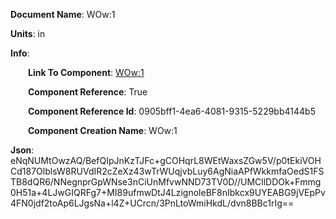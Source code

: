 **Document Name**: WOw:1

**Units**: in

**Info**:

&emsp;&emsp;**Link To Component**: [WOw:1](/data4/Component4-5554263b-b36b-4dd9-8e88-401b1c47f762/WOw-0905bff1-4ea6-4081-9315-5229bb4144b5/timeline.md)

&emsp;&emsp;**Component Reference**: True

&emsp;&emsp;**Component Reference Id**: 0905bff1-4ea6-4081-9315-5229bb4144b5

&emsp;&emsp;**Component Creation Name**: WOw:1

**Json**: eNqNUMtOwzAQ/BefQIpJnKzTJFc+gCOHqrL8WEtWaxsZGw5V/p0tEkiVOHCd187OlblsW8RUVdIR2cZeXz43wTrWUqjvbLuy6AgNiaAPfWkkmfaOedS1FSTB8dQR6/NNegnprGpWNse3nCiUnMfvwNND73TV0D//UMCllDDOk+Fmmg0H51a+4LJwGIQRFg7+MI89ufmwDtJ4LzignoleBF8nIbkcx9UYEABG9jVEpPv4FN0jdf2toAp6LJgsNa+l4Z+UCrcn/3PnLtoWmiHkdL/dvn8BBc1rIg==

